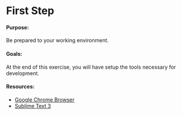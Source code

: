 # First Step

#### Purpose:

Be prepared to your working environment.

#### Goals:

At the end of this exercise, you will have setup the tools necessary for development.

#### Resources:

- [Google Chrome Browser](https://www.google.com/intl/en/chrome/browser/)
- [Sublime Text 3](http://www.sublimetext.com/3)
